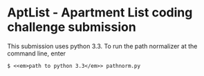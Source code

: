 AptList - Apartment List coding challenge submission
====================================================

This submission uses python 3.3.
To run the path normalizer at the command line, enter

    $ <<em>path to python 3.3</em>> pathnorm.py

